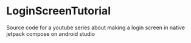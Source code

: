 # LoginScreenTutorial
 Source code for a youtube series about making a login screen in native jetpack compose on android studio
